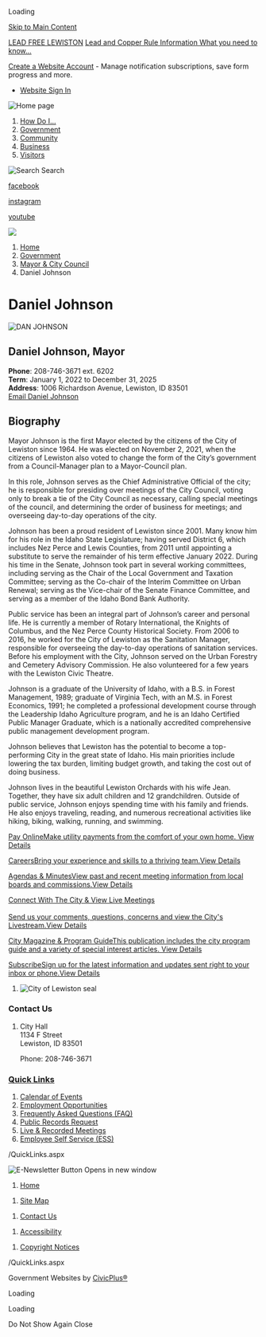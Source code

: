 Loading

[Skip to Main Content](https://www.cityoflewiston.org/372/Daniel-Johnson/)

[LEAD FREE LEWISTON](https://www.cityoflewiston.org/776/Lead-and-Copper-Rule-Information) [Lead and Copper Rule Information What you need to know...](https://www.cityoflewiston.org/776/Lead-and-Copper-Rule-Information)

[Create a Website Account](https://www.cityoflewiston.org/MyAccount/ProfileCreate) - Manage notification subscriptions, save form progress and more.   

- [Website Sign In](https://www.cityoflewiston.org/MyAccount)

![Home page](https://www.cityoflewiston.org/ImageRepository/Document?documentID=71)

1. [How Do I...](https://www.cityoflewiston.org/9/How-Do-I)
2. [Government](https://www.cityoflewiston.org/27/Government)
3. [Community](https://www.cityoflewiston.org/31/Community)
4. [Business](https://www.cityoflewiston.org/35/Business)
5. [Visitors](https://www.cityoflewiston.org/101/Visitors)

![Search](https://www.cityoflewiston.org/ImageRepository/Document?documentID=54) Search

[facebook](https://www.cityoflewiston.org/facebook)

[instagram](https://www.instagram.com/cityoflewiston)

[youtube](https://www.cityoflewiston.org/youtube)

![](https://www.cityoflewiston.org/ImageRepository/Document?documentID=44)

1. [Home](https://www.cityoflewiston.org)
2. [Government](https://www.cityoflewiston.org/27/Government)
3. [Mayor &amp; City Council](https://www.cityoflewiston.org/367/Mayor-City-Council)
4. Daniel Johnson

# Daniel Johnson

![DAN JOHNSON](https://www.cityoflewiston.org/ImageRepository/Document?documentID=3590 "DAN JOHNSON")

## Daniel Johnson, Mayor

**Phone**: 208-746-3671 ext. 6202  
**Term**: January 1, 2022 to December 31, 2025  
**Address**: 1006 Richardson Avenue, Lewiston, ID 83501  
[Email Daniel Johnson](mailto:mayorjohnson@cityoflewiston.org)

## Biography

Mayor Johnson is the first Mayor elected by the citizens of the City of Lewiston since 1964. He was elected on November 2, 2021, when the citizens of Lewiston also voted to change the form of the City’s government from a Council-Manager plan to a Mayor-Council plan. 

In this role, Johnson serves as the Chief Administrative Official of the city; he is responsible for presiding over meetings of the City Council, voting only to break a tie of the City Council as necessary, calling special meetings of the council, and determining the order of business for meetings; and overseeing day-to-day operations of the city. 

Johnson has been a proud resident of Lewiston since 2001. Many know him for his role in the Idaho State Legislature; having served District 6, which includes Nez Perce and Lewis Counties, from 2011 until appointing a substitute to serve the remainder of his term effective January 2022. During his time in the Senate, Johnson took part in several working committees, including serving as the Chair of the Local Government and Taxation Committee; serving as the Co-chair of the Interim Committee on Urban Renewal; serving as the Vice-chair of the Senate Finance Committee, and serving as a member of the Idaho Bond Bank Authority. 

Public service has been an integral part of Johnson’s career and personal life. He is currently a member of Rotary International, the Knights of Columbus, and the Nez Perce County Historical Society. From 2006 to 2016, he worked for the City of Lewiston as the Sanitation Manager, responsible for overseeing the day-to-day operations of sanitation services. Before his employment with the City, Johnson served on the Urban Forestry and Cemetery Advisory Commission. He also volunteered for a few years with the Lewiston Civic Theatre.

Johnson is a graduate of the University of Idaho, with a B.S. in Forest Management, 1989; graduate of Virginia Tech, with an M.S. in Forest Economics, 1991; he completed a professional development course through the Leadership Idaho Agriculture program, and he is an Idaho Certified Public Manager Graduate, which is a nationally accredited comprehensive public management development program. 

Johnson believes that Lewiston has the potential to become a top-performing City in the great state of Idaho. His main priorities include lowering the tax burden, limiting budget growth, and taking the cost out of doing business. 

Johnson lives in the beautiful Lewiston Orchards with his wife Jean. Together, they have six adult children and 12 grandchildren. Outside of public service, Johnson enjoys spending time with his family and friends. He also enjoys traveling, reading, and numerous recreational activities like hiking, biking, walking, running, and swimming. 

[Pay OnlineMake utility payments from the comfort of your own home. View Details](https://www.municipalonlinepayments.com/cityoflewistonid/utilities)

[CareersBring your experience and skills to a thriving team.View Details](https://www.governmentjobs.com/careers/cityoflewistonid)

[Agendas &amp; MinutesView past and recent meeting information from local boards and commissions.View Details](https://www.cityoflewiston.org/720/Agendas-Minutes)

[Connect With The City &amp; View Live Meetings  
\
Send us your comments, questions, concerns and view the City's Livestream.View Details](https://www.cityoflewiston.org/576/Connect-With-The-City)

[City Magazine &amp; Program GuideThis publication includes the city program guide and a variety of special interest articles. View Details](https://online.flippingbook.com/view/3379626)

[SubscribeSign up for the latest information and updates sent right to your inbox or phone.View Details](https://www.cityoflewiston.org/list.aspx)

1. ![City of Lewiston seal](https://www.cityoflewiston.org/ImageRepository/Document?documentID=53 "City of Lewiston seal")

### Contact Us

1. City Hall  
   1134 F Street  
   Lewiston, ID 83501
   
   Phone: 208-746-3671

### [Quick Links](https://www.cityoflewiston.org/QuickLinks.aspx?CID=40)

1. [Calendar of Events](https://www.cityoflewiston.org/calendar.aspx)
2. [Employment Opportunities](https://www.governmentjobs.com/careers/cityoflewistonid)
3. [Frequently Asked Questions (FAQ)](https://www.cityoflewiston.org/faq.aspx)
4. [Public Records Request](https://www.cityoflewiston.org/182/Obtaining-Public-Records-Police-Reports)
5. [Live &amp; Recorded Meetings](https://www.youtube.com/@cityoflewistonid)
6. [Employee Self Service (ESS)](https://lewistonidemployees.munisselfservice.com/login.aspx)

/QuickLinks.aspx

![E-Newsletter Button Opens in new window](https://www.cityoflewiston.org/ImageRepository/Document?documentID=3306 "E-Newsletter Button")

1. [Home](https://www.cityoflewiston.org)

<!--THE END-->

1. [Site Map](https://www.cityoflewiston.org/sitemap)

<!--THE END-->

1. [Contact Us](https://www.cityoflewiston.org/directory.aspx)

<!--THE END-->

1. [Accessibility](https://www.cityoflewiston.org/accessibility)

<!--THE END-->

1. [Copyright Notices](https://www.cityoflewiston.org/copyright)

<!--THE END-->

/QuickLinks.aspx

Government Websites by [CivicPlus®](https://connect.civicplus.com/referral)

Loading

Loading

Do Not Show Again Close